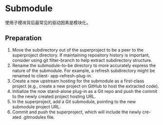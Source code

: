 # Submodule
使用子模块背后最常见的驱动因素是模块化。

## Preparation

1. Move the subdirectory out of the superproject to be a peer to the superproject
directory. If maintaining repository history is important, consider using
git filter-branch to help extract subdirectory structure.
2. Rename the submodule-to-be directory to more accurately express the nature of
the submodule. For example, a refresh subdirectory might be renamed to client-
app-refresh-plug-in.
3. Create a new upstream hosting for the submodule as a first-class project (e.g., create
a new project on GitHub to host the extracted code).
4. Initialize the now stand-alone plug-in as a Git repo and push the commit to the
newly created project hosting URL.
5. In the superproject, add a Git submodule, pointing to the new submodule project
URL.
6. Commit and push the superproject, which will include the newly cre-
ated .gitmodules file.